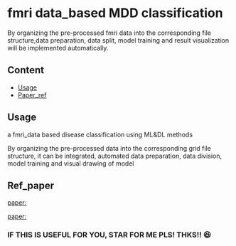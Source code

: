 # fmri data_based MDD classification
By organizing the pre-processed fmri data into the corresponding file structure,data preparation, data split, model training and result visualization will be implemented automatically.
## Content
- [Usage](#usage)
- [Paper_ref](#ref_paper)
## Usage
a fmri_data based disease classification  using ML&amp;DL methods

By organizing the pre-processed data into the corresponding grid file structure, it can be integrated, automated data preparation, data division, model training and visual drawing of model 
## Ref_paper
[paper:]()

[paper:]()

### IF THIS IS USEFUL FOR YOU, STAR FOR ME PLS! THKS!! :satisfied:

